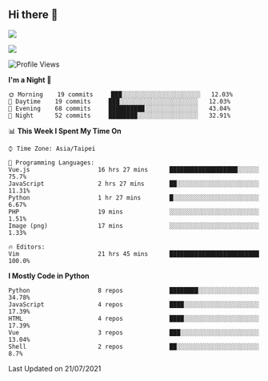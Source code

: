 ## Hi there 👋

![](https://github-readme-stats.vercel.app/api?username=CSY54&theme=nord&show_icons=true)

![](https://github-readme-stats.vercel.app/api/top-langs/?username=CSY54&theme=nord&layout=compact&card_width=445)

<!--START_SECTION:waka-->
![Profile Views](http://img.shields.io/badge/Profile%20Views-23-blue)

**I'm a Night 🦉** 

```text
🌞 Morning    19 commits     ███░░░░░░░░░░░░░░░░░░░░░░   12.03% 
🌆 Daytime    19 commits     ███░░░░░░░░░░░░░░░░░░░░░░   12.03% 
🌃 Evening    68 commits     ██████████░░░░░░░░░░░░░░░   43.04% 
🌙 Night      52 commits     ████████░░░░░░░░░░░░░░░░░   32.91%

```


📊 **This Week I Spent My Time On** 

```text
⌚︎ Time Zone: Asia/Taipei

💬 Programming Languages: 
Vue.js                   16 hrs 27 mins      ███████████████████░░░░░░   75.7% 
JavaScript               2 hrs 27 mins       ██░░░░░░░░░░░░░░░░░░░░░░░   11.31% 
Python                   1 hr 27 mins        █░░░░░░░░░░░░░░░░░░░░░░░░   6.67% 
PHP                      19 mins             ░░░░░░░░░░░░░░░░░░░░░░░░░   1.51% 
Image (png)              17 mins             ░░░░░░░░░░░░░░░░░░░░░░░░░   1.33%

🔥 Editors: 
Vim                      21 hrs 45 mins      █████████████████████████   100.0%

```

**I Mostly Code in Python** 

```text
Python                   8 repos             ████████░░░░░░░░░░░░░░░░░   34.78% 
JavaScript               4 repos             ████░░░░░░░░░░░░░░░░░░░░░   17.39% 
HTML                     4 repos             ████░░░░░░░░░░░░░░░░░░░░░   17.39% 
Vue                      3 repos             ███░░░░░░░░░░░░░░░░░░░░░░   13.04% 
Shell                    2 repos             ██░░░░░░░░░░░░░░░░░░░░░░░   8.7%

```



 Last Updated on 21/07/2021
<!--END_SECTION:waka-->

<!--
**CSY54/CSY54** is a ✨ _special_ ✨ repository because its `README.md` (this file) appears on your GitHub profile.

Here are some ideas to get you started:

- 🔭 I’m currently working on ...
- 🌱 I’m currently learning ...
- 👯 I’m looking to collaborate on ...
- 🤔 I’m looking for help with ...
- 💬 Ask me about ...
- 📫 How to reach me: ...
- 😄 Pronouns: ...
- ⚡ Fun fact: ...
-->
